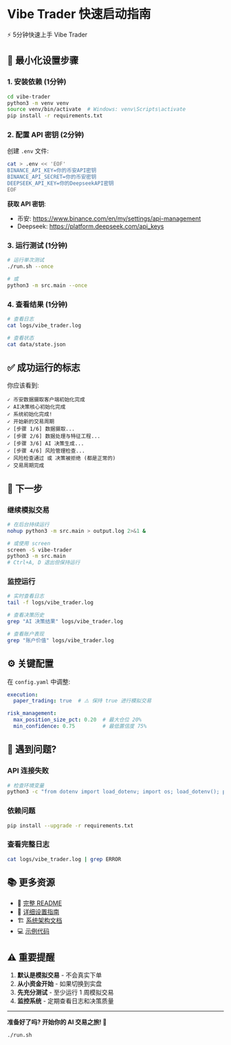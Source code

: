 # Vibe Trader 快速启动指南

⚡ 5分钟快速上手 Vibe Trader

## 🎯 最小化设置步骤

### 1. 安装依赖 (1分钟)

```bash
cd vibe-trader
python3 -m venv venv
source venv/bin/activate  # Windows: venv\Scripts\activate
pip install -r requirements.txt
```

### 2. 配置 API 密钥 (2分钟)

创建 `.env` 文件:

```bash
cat > .env << 'EOF'
BINANCE_API_KEY=你的币安API密钥
BINANCE_API_SECRET=你的币安密钥
DEEPSEEK_API_KEY=你的DeepseekAPI密钥
EOF
```

**获取 API 密钥**:
- 币安: https://www.binance.com/en/my/settings/api-management
- Deepseek: https://platform.deepseek.com/api_keys

### 3. 运行测试 (1分钟)

```bash
# 运行单次测试
./run.sh --once

# 或
python3 -m src.main --once
```

### 4. 查看结果 (1分钟)

```bash
# 查看日志
cat logs/vibe_trader.log

# 查看状态
cat data/state.json
```

## ✅ 成功运行的标志

你应该看到:

```
✓ 币安数据摄取客户端初始化完成
✓ AI决策核心初始化完成
✓ 系统初始化完成!
✓ 开始新的交易周期
✓ [步骤 1/6] 数据摄取...
✓ [步骤 2/6] 数据处理与特征工程...
✓ [步骤 3/6] AI 决策生成...
✓ [步骤 4/6] 风险管理检查...
✓ 风险检查通过 或 决策被拒绝 (都是正常的)
✓ 交易周期完成
```

## 🚀 下一步

### 继续模拟交易

```bash
# 在后台持续运行
nohup python3 -m src.main > output.log 2>&1 &

# 或使用 screen
screen -S vibe-trader
python3 -m src.main
# Ctrl+A, D 退出但保持运行
```

### 监控运行

```bash
# 实时查看日志
tail -f logs/vibe_trader.log

# 查看决策历史
grep "AI 决策结果" logs/vibe_trader.log

# 查看账户表现
grep "账户价值" logs/vibe_trader.log
```

## ⚙️ 关键配置

在 `config.yaml` 中调整:

```yaml
execution:
  paper_trading: true  # ⚠️ 保持 true 进行模拟交易

risk_management:
  max_position_size_pct: 0.20  # 最大仓位 20%
  min_confidence: 0.75         # 最低置信度 75%
```

## 🐛 遇到问题?

### API 连接失败
```bash
# 检查环境变量
python3 -c "from dotenv import load_dotenv; import os; load_dotenv(); print(os.getenv('BINANCE_API_KEY')[:10])"
```

### 依赖问题
```bash
pip install --upgrade -r requirements.txt
```

### 查看完整日志
```bash
cat logs/vibe_trader.log | grep ERROR
```

## 📚 更多资源

- 📖 [完整 README](README.md)
- 🔧 [详细设置指南](docs/SETUP_GUIDE.md)
- 🏗️ [系统架构文档](docs/vibe-trader-arti.md)
- 💻 [示例代码](examples/example_usage.py)

## ⚠️ 重要提醒

1. **默认是模拟交易** - 不会真实下单
2. **从小资金开始** - 如果切换到实盘
3. **先充分测试** - 至少运行 1 周模拟交易
4. **监控系统** - 定期查看日志和决策质量

---

**准备好了吗? 开始你的 AI 交易之旅! 🚀**

```bash
./run.sh
```

